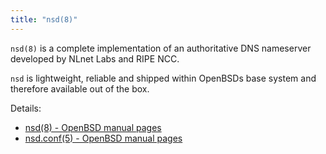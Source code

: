 ```yaml
---
title: "nsd(8)"
---
```


`nsd(8)` is a complete implementation of an authoritative DNS nameserver developed
by NLnet Labs and RIPE NCC.

`nsd` is lightweight, reliable and shipped within OpenBSDs base system and
therefore available out of the box.

Details:

* [nsd(8) - OpenBSD manual pages](https://man.openbsd.org/nsd.8)
* [nsd.conf(5) - OpenBSD manual pages](https://man.openbsd.org/OpenBSD-current/man5/nsd.conf.5)
